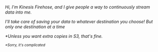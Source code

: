 _Hi, I'm Kinesis Firehose, and I give people a way to continuously stream data into me._

_I'll take care of saving your data to whatever destination you choose! But only one destination at a time_

_\*Unless you want extra copies in S3, that's fine._

<small>_\*Sorry, it's complicated_</small>
